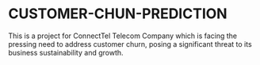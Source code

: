 # CUSTOMER-CHUN-PREDICTION
This is a project for ConnectTel Telecom Company which is facing the pressing need to address customer churn, posing a significant threat to its business sustainability and growth.
